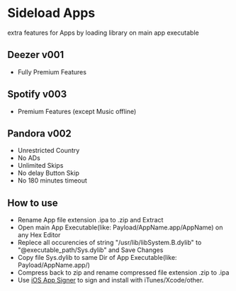 # Sideload Apps

extra features for Apps by loading library on main app executable

Deezer v001
------

* Fully Premium Features

Spotify v003
------

* Premium Features (except Music offline)

Pandora v002
------

* Unrestricted Country
* No ADs
* Unlimited Skips
* No delay Button Skip
* No 180 minutes timeout

How to use
------

* Rename App file extension .ipa to .zip and Extract
* Open main App Executable(like: Payload/AppName.app/AppName) on any Hex Editor
* Replece all occurencies of string "/usr/lib/libSystem.B.dylib" to "@executable_path/Sys.dylib" and Save Changes
* Copy file Sys.dylib to same Dir of App Executable(like: Payload/AppName.app/)
* Compress back to zip and rename compressed file extension .zip to .ipa
* Use [iOS App Signer](https://dantheman827.github.io/ios-app-signer/) to sign and install with iTunes/Xcode/other.

